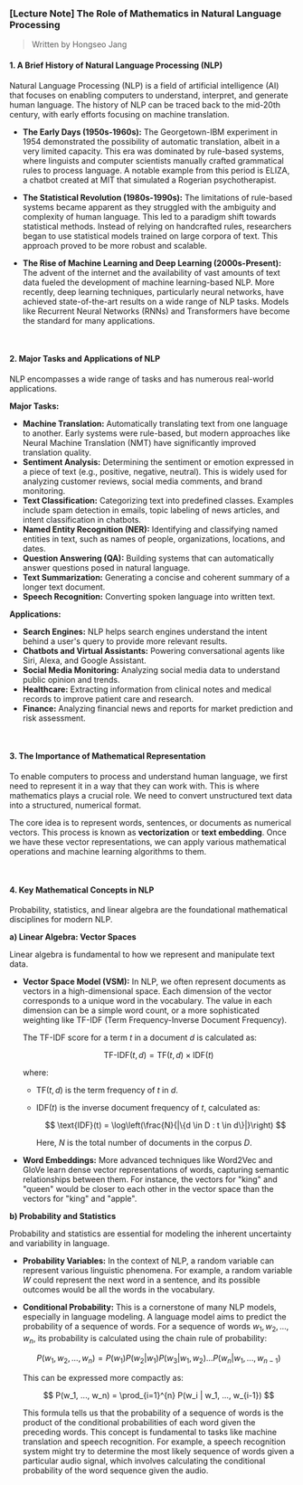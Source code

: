 ### **[Lecture Note] The Role of Mathematics in Natural Language Processing**

> Written by Hongseo Jang


#### **1. A Brief History of Natural Language Processing (NLP)**

Natural Language Processing (NLP) is a field of artificial intelligence (AI) that focuses on enabling computers to understand, interpret, and generate human language. The history of NLP can be traced back to the mid-20th century, with early efforts focusing on machine translation.

- **The Early Days (1950s-1960s):** The Georgetown-IBM experiment in 1954 demonstrated the possibility of automatic translation, albeit in a very limited capacity. This era was dominated by rule-based systems, where linguists and computer scientists manually crafted grammatical rules to process language. A notable example from this period is ELIZA, a chatbot created at MIT that simulated a Rogerian psychotherapist.

- **The Statistical Revolution (1980s-1990s):** The limitations of rule-based systems became apparent as they struggled with the ambiguity and complexity of human language. This led to a paradigm shift towards statistical methods. Instead of relying on handcrafted rules, researchers began to use statistical models trained on large corpora of text. This approach proved to be more robust and scalable.

- **The Rise of Machine Learning and Deep Learning (2000s-Present):** The advent of the internet and the availability of vast amounts of text data fueled the development of machine learning-based NLP. More recently, deep learning techniques, particularly neural networks, have achieved state-of-the-art results on a wide range of NLP tasks. Models like Recurrent Neural Networks (RNNs) and Transformers have become the standard for many applications.

<br>

#### **2. Major Tasks and Applications of NLP**

NLP encompasses a wide range of tasks and has numerous real-world applications.

**Major Tasks:**

* **Machine Translation:** Automatically translating text from one language to another. Early systems were rule-based, but modern approaches like Neural Machine Translation (NMT) have significantly improved translation quality.
* **Sentiment Analysis:** Determining the sentiment or emotion expressed in a piece of text (e.g., positive, negative, neutral). This is widely used for analyzing customer reviews, social media comments, and brand monitoring.
* **Text Classification:** Categorizing text into predefined classes. Examples include spam detection in emails, topic labeling of news articles, and intent classification in chatbots.
* **Named Entity Recognition (NER):** Identifying and classifying named entities in text, such as names of people, organizations, locations, and dates.
* **Question Answering (QA):** Building systems that can automatically answer questions posed in natural language.
* **Text Summarization:** Generating a concise and coherent summary of a longer text document.
* **Speech Recognition:** Converting spoken language into written text.

**Applications:**

* **Search Engines:** NLP helps search engines understand the intent behind a user's query to provide more relevant results.
* **Chatbots and Virtual Assistants:** Powering conversational agents like Siri, Alexa, and Google Assistant.
* **Social Media Monitoring:** Analyzing social media data to understand public opinion and trends.
* **Healthcare:** Extracting information from clinical notes and medical records to improve patient care and research.
* **Finance:** Analyzing financial news and reports for market prediction and risk assessment.

<br>

#### **3. The Importance of Mathematical Representation**

To enable computers to process and understand human language, we first need to represent it in a way that they can work with. This is where mathematics plays a crucial role. We need to convert unstructured text data into a structured, numerical format.

The core idea is to represent words, sentences, or documents as numerical vectors. This process is known as **vectorization** or **text embedding**. Once we have these vector representations, we can apply various mathematical operations and machine learning algorithms to them.

<br>

#### **4. Key Mathematical Concepts in NLP**

Probability, statistics, and linear algebra are the foundational mathematical disciplines for modern NLP.

**a) Linear Algebra: Vector Spaces**

Linear algebra is fundamental to how we represent and manipulate text data.

* **Vector Space Model (VSM):** In NLP, we often represent documents as vectors in a high-dimensional space. Each dimension of the vector corresponds to a unique word in the vocabulary. The value in each dimension can be a simple word count, or a more sophisticated weighting like TF-IDF (Term Frequency-Inverse Document Frequency).

    The TF-IDF score for a term *t* in a document *d* is calculated as:

    $$
    \text{TF-IDF}(t, d) = \text{TF}(t, d) \times \text{IDF}(t)
    $$

    where:
    * $\text{TF}(t, d)$ is the term frequency of *t* in *d*.
    * $\text{IDF}(t)$ is the inverse document frequency of *t*, calculated as:

        $$
        \text{IDF}(t) = \log\left(\frac{N}{|\{d \in D : t \in d\}|}\right)
        $$

        Here, *N* is the total number of documents in the corpus *D*.

* **Word Embeddings:** More advanced techniques like Word2Vec and GloVe learn dense vector representations of words, capturing semantic relationships between them. For instance, the vectors for "king" and "queen" would be closer to each other in the vector space than the vectors for "king" and "apple".

**b) Probability and Statistics**

Probability and statistics are essential for modeling the inherent uncertainty and variability in language.

* **Probability Variables:** In the context of NLP, a random variable can represent various linguistic phenomena. For example, a random variable *W* could represent the next word in a sentence, and its possible outcomes would be all the words in the vocabulary.

* **Conditional Probability:** This is a cornerstone of many NLP models, especially in language modeling. A language model aims to predict the probability of a sequence of words. For a sequence of words $w_1, w_2, ..., w_n$, its probability is calculated using the chain rule of probability:

    $$
    P(w_1, w_2, ..., w_n) = P(w_1) P(w_2 | w_1) P(w_3 | w_1, w_2) ... P(w_n | w_1, ..., w_{n-1})
    $$

    This can be expressed more compactly as:

    $$
    P(w_1, ..., w_n) = \prod_{i=1}^{n} P(w_i | w_1, ..., w_{i-1})
    $$

    This formula tells us that the probability of a sequence of words is the product of the conditional probabilities of each word given the preceding words. This concept is fundamental to tasks like machine translation and speech recognition. For example, a speech recognition system might try to determine the most likely sequence of words given a particular audio signal, which involves calculating the conditional probability of the word sequence given the audio.